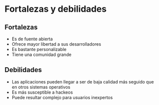 # Fortalezas y debilidades

## Fortalezas

-	Es de fuente abierta
-	Ofrece mayor libertad a sus desarrolladores
-	Es bastante personalizable
-	Tiene una comunidad grande

## Debilidades

-	Las aplicaciones pueden llegar a ser de baja calidad más seguido que en otros sistemas operativos
-	Es más susceptible a hackeos
-	Puede resultar complejo para usuarios inexpertos